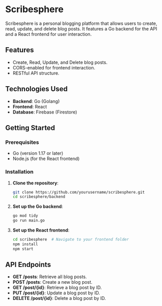 # Scribesphere

Scribesphere is a personal blogging platform that allows users to create, read, update, and delete blog posts. It features a Go backend for the API and a React frontend for user interaction.

## Features

- Create, Read, Update, and Delete blog posts.
- CORS-enabled for frontend interaction.
- RESTful API structure.

## Technologies Used

- **Backend**: Go (Golang)
- **Frontend**: React
- **Database**: Firebase (Firestore)

## Getting Started

### Prerequisites

- Go (version 1.17 or later)
- Node.js (for the React frontend)

### Installation

1. **Clone the repository**:

   ```bash
   git clone https://github.com/yourusername/scribesphere.git
   cd scribesphere/backend
   ```

2. **Set up the Go backend**:

   ```bash
   go mod tidy
   go run main.go
   ```

3. **Set up the React frontend**:

   ```bash
   cd scribesphere  # Navigate to your frontend folder
   npm install
   npm start
   ```

## API Endpoints

- **GET /posts**: Retrieve all blog posts.
- **POST /posts**: Create a new blog post.
- **GET /post/{id}**: Retrieve a blog post by ID.
- **PUT /post/{id}**: Update a blog post by ID.
- **DELETE /post/{id}**: Delete a blog post by ID.
